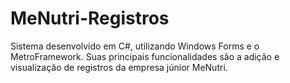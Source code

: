# MeNutri-Registros
Sistema desenvolvido em C#, utilizando Windows Forms e o MetroFramework. Suas principais funcionalidades são a adição e visualização de registros da empresa júnior MeNutri. 
